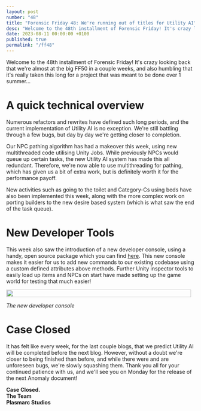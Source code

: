 ```yaml
---
layout: post
number: "48"
title: "Forensic Friday 48: We're running out of titles for Utility AI"
desc: "Welcome to the 48th installment of Forensic Friday! It's crazy looking back that we're almost at the big FF50 in a couple weeks, and also humbling that it's really taken this long for a project that was meant to be done over 1 summer..."
date: 2023-08-11 00:00:00 +0100
published: true 
permalink: "/ff48"
---
```


Welcome to the 48th installment of Forensic Friday! It's crazy looking back that we're almost at the big FF50 in a couple weeks, and also humbling that it's really taken this long for a project that was meant to be done over 1 summer...


# A quick technical overview

Numerous refactors and rewrites have defined such long periods, and the current implementation of Utility AI is no exception. We're still battling through a few bugs, but day by day we're getting closer to completion. 

Our NPC pathing algorithm has had a makeover this week, using new multithreaded code utilising Unity Jobs. While previously NPCs would queue up certain tasks, the new Utility AI system has made this all redundant. Therefore, we're now able to use multithreading for pathing, which has given us a bit of extra work, but is definitely worth it for the performance payoff.

New activities such as going to the toilet and Category-Cs using beds have also been implemented this week, along with the more complex work on porting builders to the new desire based system (which is what saw the end of the task queue).

# New Developer Tools

This week also saw the introduction of a new developer console, using a handy, open source package which you can find [here](https://github.com/DavidF-Dev/Unity-DeveloperConsole). This new console makes it easier for us to add new commands to our existing codebase using a custom defined attributes above methods. Further Unity inspector tools to easily load up items and NPCs on start have made setting up the game world for testing that much easier!

<div style="display:flex">
    <div style="flex:1;padding-right:10px;">
        <img src="./forensic-friday-media/ff48/console.png" width="100%"/>
    </div>
</div>

_The new developer console_

# Case Closed

It has felt like every week, for the last couple blogs, that we predict Utility AI will be completed before the next blog. However, without a doubt we're closer to being finished than before, and while there were and are unforeseen bugs, we're slowly squashing them. Thank you all for your continued patience with us, and we'll see you on Monday for the release of the next Anomaly document!

**Case Closed.**\
**The Team**\
**Plasmarc Studios**